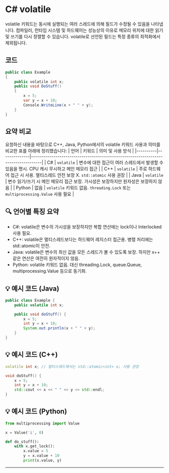 
# C# volatile
volatile 키워드는 동시에 실행되는 여러 스레드에 의해 필드가 수정될 수 있음을 나타냅니다. 
컴파일러, 런타임 시스템 및 하드웨어는 성능상의 이유로 메모리 위치에 대한 읽기 및 쓰기를 다시 정렬할 수 있습니다. 
volatile로 선언된 필드는 특정 종류의 최적화에서 제외됩니다.

## 코드
```csharp
public class Example
{
    public volatile int x;
    public void DoStuff()
    {
        x = 5;
        var y = x + 10;
        Console.WriteLine(x + " " + y);
    }
}

```

## 요약 비교

요청하신 내용을 바탕으로 C++, Java, Python에서의 volatile 키워드 사용과 의미를 비교한 표를 아래에 정리했습니다:
| 언어     | 키워드       | 의미 및 사용 방식                                                                 |
|----------|--------------|-----------------------------------------------------------------------------------|
| C#       | `volatile`   | 변수에 대한 접근이 여러 스레드에서 발생할 수 있음을 명시. CPU 캐시 무시하고 메인 메모리 접근 |
| C++      | `volatile`   | 주로 하드웨어 접근 시 사용. 멀티스레드 안전 보장 X. `std::atomic` 사용 권장         |
| Java     | `volatile`   | 변수 읽기/쓰기 시 메인 메모리 접근 보장. 가시성은 보장하지만 원자성은 보장하지 않음 |
| Python   | 없음         | `volatile` 키워드 없음. `threading.Lock` 또는 `multiprocessing.Value` 사용 필요     |



## 🔍 언어별 특징 요약
- C#: volatile은 변수의 가시성을 보장하지만 복합 연산에는 lock이나 Interlocked 사용 필요.
- C++: volatile은 멀티스레드보다는 하드웨어 레지스터 접근용. 병렬 처리에는 std::atomic이 안전.
- Java: volatile은 변수의 최신 값을 모든 스레드가 볼 수 있도록 보장. 하지만 x++ 같은 연산은 여전히 원자적이지 않음.
- Python: volatile 키워드 없음. 대신 threading.Lock, queue.Queue, multiprocessing.Value 등으로 동기화.

## 💡 예시 코드 (Java)
```java
public class Example {
    public volatile int x;

    public void doStuff() {
        x = 5;
        int y = x + 10;
        System.out.println(x + " " + y);
    }
}
```

## 💡 예시 코드 (C++)
```cpp
volatile int x; // 멀티스레드에서는 std::atomic<int> x; 사용 권장

void doStuff() {
    x = 5;
    int y = x + 10;
    std::cout << x << " " << y << std::endl;
}
```

## 💡 예시 코드 (Python)
```python
from multiprocessing import Value

x = Value('i', 0)

def do_stuff():
    with x.get_lock():
        x.value = 5
        y = x.value + 10
        print(x.value, y)

```
---



